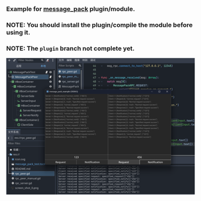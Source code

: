 ### Example for [message_pack](https://github.com/matrixant/message_pack) plugin/module.

### NOTE: You should install the plugin/compile the module before using it.

### NOTE: The `plugin` branch not complete yet.

![screenshot](https://raw.githubusercontent.com/matrixant/message_pack_example/main/screen_shot_0.png)
